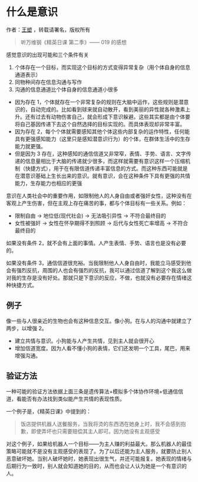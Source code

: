 <script type="text/x-mathjax-config">
MathJax.Hub.Config({
  tex2jax: {inlineMath: [['$','$']]}
});
</script>
<script type="text/javascript" async
  src="https://cdnjs.cloudflare.com/ajax/libs/mathjax/2.7.2/MathJax.js?config=TeX-MML-AM_CHTML">
</script>

# 什么是意识

作者：[王塑](https://github.com/james016) ，转载请署名，版权所有

> 听万维钢《精英日课 第二季》—— 019 的感想

感觉意识的出现可能和三个条件有关

1. 个体存在一个目标，而实现这个目标的方式变得异常复杂（用个体自身的信息通道表示）
2. 同物种间存在信息沟通与写作
3. 沟通的信息通道比个体自身的信息通道小很多

* 因为存在 1，个体就存在一个非常复杂的规则在大脑中运作，这些规则是潜意识的，自动完成的。比如看到球来就自动散开，看到美丽的异性就各种激素上升。还有过去有动物伤害自己，就会形成下意识躲避。这些其实都是由个体要将自己基因传递下去这个自然选择的目标实现的。而具体表现却非常丰富。
* 因为存在 2，每个个体就需要感知其他个体这些内部复杂的运作特性，任何能具有更强感知能力（这里只是感知潜意识行为）的个体，在群体生活中的生存能力就更强。
* 但是因为 3 存在，这种感知的通信信道又非常窄，表情、手势、语言、文字传递的信息量相比于大脑的传递就少很多，而这样就需要有意识这样一个压缩机制（快捷方式），用于在有限信道传递丰富信息的方式。而这种东西可能就是在潜意识基础上生长出来的意识。就有意识，会在这种条件下具有更强的共情能力，生存能力也相应的更强

意识在人类社会中的重要作用，如限制他人的人身自由或者强奸女性，这种没有在客观上产生伤害，但在主观上存在痛苦的事，都与个体目标有一些关系。例如：

* 限制自由 $\to$  地位低(现代社会) $\to$ 无法吸引异性 $\to$ 不符合最终目的
* 女性被强奸 $\to$ 女性在怀孕期得不到照顾 $\to$ 后代与女性死亡率增高 $\to$ 不符合最终目的

如果没有条件 2，就不会有上面的事情。人产生表情、手势、语言也是没有必要的。

如果没有条件 3，通信信道很充裕。当我限制他人人身自由时，我能立马感受到他会有强烈反抗，周围的人也会有强烈的反抗，我可以通过信道了解到这个我这么做对我的生存是没有好处。那就只是下意识的反应，不做，也就没有必要存在情绪这种快捷方式。

## 例子

像一些与人很亲近的生物也会有这种信息交互。像小狗。在与人的沟通中就建立了两步，以增强 2。
* 建立共情与意识。小狗能与人产生共情，见到主人就会很开心
* 增加信道宽度。因为人看不懂小狗的表情，它们还发明一个工具，尾巴，用来增强沟通。

## 验证方法

一种可能的验证方法依据上面三条是遗传算法+模拟多个体协作环境+低通信信道，看能否有办法找到类似能产生共情的表现性质。

一个例子是，《精英日课》中提到的：
> 饭店提供机器人送餐服务，当我将烫的东西洒在她身上时，我不会感到抱歉，即使弄坏也只需要赔偿其主人即可。因为她没有主观感受

对这个例子，如果给机器人一个目标——为主人赚的利益最大。那么机器人的最佳策略可能就不是没有主观感受的表现了。为了以后还能为主人服务，就要防止别人恶意破坏她。当别人破坏她时，她表现出很生气，并还可能报复。她表现的情绪与后期行为一致时，别人就会知道她的目的，从而也会让人认为她是一个有意识的人。
